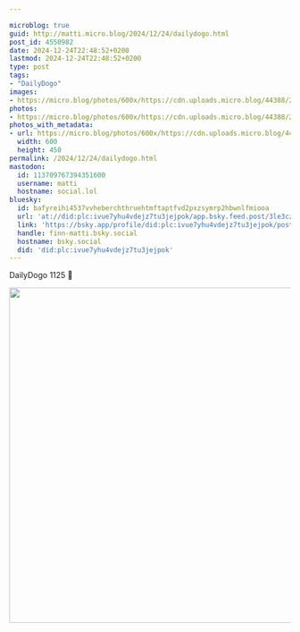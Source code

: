 ```yaml
---

microblog: true
guid: http://matti.micro.blog/2024/12/24/dailydogo.html
post_id: 4550982
date: 2024-12-24T22:48:52+0200
lastmod: 2024-12-24T22:48:52+0200
type: post
tags:
- "DailyDogo"
images:
- https://micro.blog/photos/600x/https://cdn.uploads.micro.blog/44388/2024/82338454a6a74ea28e265c1c191fda7a.jpg
photos:
- https://micro.blog/photos/600x/https://cdn.uploads.micro.blog/44388/2024/82338454a6a74ea28e265c1c191fda7a.jpg
photos_with_metadata:
- url: https://micro.blog/photos/600x/https://cdn.uploads.micro.blog/44388/2024/82338454a6a74ea28e265c1c191fda7a.jpg
  width: 600
  height: 450
permalink: /2024/12/24/dailydogo.html
mastodon:
  id: 113709767394351600
  username: matti
  hostname: social.lol
bluesky:
  id: bafyreihi4537vvheberchthruehtmftaptfvd2pxzsymrp2hbwnlfmiooa
  url: 'at://did:plc:ivue7yhu4vdejz7tu3jejpok/app.bsky.feed.post/3le3czlaoce2m'
  link: 'https://bsky.app/profile/did:plc:ivue7yhu4vdejz7tu3jejpok/post/3le3czlaoce2m'
  handle: finn-matti.bsky.social
  hostname: bsky.social
  did: 'did:plc:ivue7yhu4vdejz7tu3jejpok'
---
```

DailyDogo 1125 🐶

<img src="/media/uploads/2024/82338454a6a74ea28e265c1c191fda7a.jpg" width="600" alt="" />
